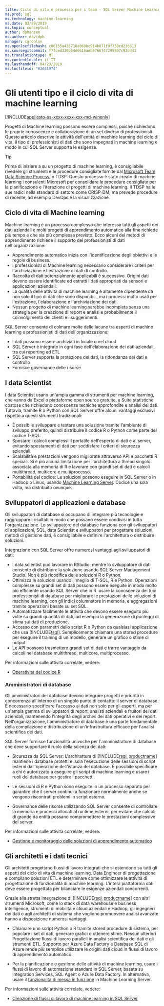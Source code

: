 ```yaml
---
title: Ciclo di vita e processo per i team - SQL Server Machine Learning Services di Machine learning
ms.prod: sql
ms.technology: machine-learning
ms.date: 03/29/2019
ms.topic: conceptual
author: dphansen
ms.author: davidph
manager: cgronlun
ms.openlocfilehash: c06155a433718a068bc914b071f0f738cd236613
ms.sourcegitcommit: f7fced330b64d6616aeb8766747295807c92dd41
ms.translationtype: MT
ms.contentlocale: it-IT
ms.lasthandoff: 04/23/2019
ms.locfileid: "62641974"
---
```

# <a name="machine-learning-lifecycle-and-personas"></a>Gli utenti tipo e il ciclo di vita di machine learning
[!INCLUDE[appliesto-ss-xxxx-xxxx-xxx-md-winonly](../../includes/appliesto-ss-xxxx-xxxx-xxx-md-winonly.md)]

Progetti di Machine learning possono essere complessi, poiché richiedono le proprie conoscenze e collaborazione di un set diverso di professionisti. Questo articolo descrive le attività dell'entità di machine learning del ciclo di vita, il tipo di professionisti di dati che sono impegnati in machine learning e modo in cui SQL Server supporta le esigenze.

> [!TIP]
> 
> Prima di iniziare a su un progetto di machine learning, è consigliabile rivedere gli strumenti e le procedure consigliate fornite dal [Microsoft Team Data Science Process](https://docs.microsoft.com/azure/machine-learning/team-data-science-process/overview), o TDSP. Questo processo è stato creato di machine learning i consulenti Microsoft per consolidare le procedure consigliate per la pianificazione e l'iterazione di progetti di machine learning. Il TDSP ha le sue radici nella standard di settore come CRISP-DM, ma prevede procedure di recente, ad esempio DevOps e la visualizzazione.

## <a name="machine-learning-life-cycle"></a>Ciclo di vita di Machine learning

Machine learning è un processo complesso che interessa tutti gli aspetti dei dati aziendali e molti progetti di apprendimento automatico alla fine richiede più tempo e che sia più complessa previsto. Ecco alcuni dei metodi di apprendimento richiede il supporto dei professionisti di dati nell'organizzazione:

+ Apprendimento automatico inizia con l'identificazione degli obiettivi e le regole di business.
+ I professionisti di Machine learning necessario considerare i criteri per l'archiviazione e l'estrazione di dati di controllo.
+ Raccolta di dati potenzialmente applicabili è successivo.  Origini dati devono essere identificate ed estratti i dati appropriati da sensori e applicazioni aziendali. 
+ La qualità delle attività di machine learning è altamente dipendente da non solo il tipo di dati che sono disponibili, ma i processi molto usati per l'estrazione, l'elaborazione e l'archiviazione dei dati. 
+ Nessun progetto di machine learning sarebbe incompleta senza una strategia per la creazione di report e analisi e probabilmente il coinvolgimento dei clienti e i suggerimenti.

SQL Server consente di colmare molte delle lacune tra esperti di machine learning e professionisti di dati dell'organizzazione:

+ I dati possono essere archiviati in locale o nel cloud
+ SQL Server è integrato in ogni fase dell'elaborazione dei dati aziendali, tra cui reporting ed ETL
+ SQL Server supporta la protezione dei dati, la ridondanza dei dati e controllo
+ Fornisce governance delle risorse

## <a name="data-scientists"></a>I data Scientist

I data Scientist usano un'ampia gamma di strumenti per machine learning, che vanno da Excel o piattaforme open source gratuite, a Suite statistiche costose che richiedono conoscenze tecniche approfondite e analisi dei dati. Tuttavia, tramite R o Python con SQL Server offre alcuni vantaggi esclusivi rispetto a questi strumenti tradizionali:

+ È possibile sviluppare e testare una soluzione tramite l'ambiente di sviluppo preferito, quindi distribuire il codice R o Python come parte del codice T-SQL.
+ Spostare i calcoli complessi il portatile dell'esperto di dati e al server, evitando spostamenti di dati per soddisfare i criteri di sicurezza aziendali.
+ Scalabilità e prestazioni vengono migliorate attraverso API e pacchetti R speciali. Si è più alcuna limitazione per l'architettura a thread singolo associata alla memoria di R e lavorare con grandi set di dati e calcoli multithread, multicore e multiprocesso.
+ Portabilità del codice: Le soluzioni possono eseguire in SQL Server o in Hadoop o Linux, usando [Machine Learning Server](https://docs.microsoft.com/machine-learning-server/what-is-machine-learning-server). Codice una sola volta, ma distribuito ovunque.

## <a name="application-and-database-developers"></a>Sviluppatori di applicazioni e database

Gli sviluppatori di database si occupano di integrare più tecnologie e raggruppare i risultati in modo che possano essere condivisi in tutta l'organizzazione. Lo sviluppatore del database funziona con gli sviluppatori di applicazioni, SQL, data Scientist e sviluppatori per progettare soluzioni, metodi di gestione dati, è consigliabile e definire l'architettura o distribuire soluzioni.

Integrazione con SQL Server offre numerosi vantaggi agli sviluppatori di dati:

+ I data scientist può lavorare in RStudio, mentre lo sviluppatore di dati consente di distribuire la soluzione usando SQL Server Management Studio. Non è più ricodifica delle soluzioni R o Python.
+ Ottimizza le soluzioni usando il meglio di T-SQL, R e Python. Operazioni complesse su grandi set di dati possono essere eseguite in modo molto più efficiente usando SQL Server che in R. usare la conoscenza dei tuoi professionisti di database per migliorare le prestazioni delle soluzioni di machine learning, con gli indici columnstore in memoria, e aggregazioni tramite operazioni basate su set SQL. 
+ Automatizzare facilmente le attività che devono essere eseguito più volte su grandi quantità di dati, ad esempio la generazione di punteggi di stima sui dati di produzione. 
+ Accesso con parametri dello script R o Python da qualsiasi applicazione che usa [!INCLUDE[tsql](../../includes/tsql-md.md)]. Semplicemente chiamare una stored procedure per eseguire il training di un modello, generare un grafico o stime di output.
+ Le API possono trasmettere grandi set di dati e trarre vantaggio da calcoli nel database multithread, multicore, multiprocesso.

Per informazioni sulle attività correlate, vedere:
+ [Operatività del codice R](../../advanced-analytics/r/operationalizing-your-r-code.md)

### <a name="database-administrators"></a>Amministratori di database

Gli amministratori del database devono integrare progetti e priorità in concorrenza all'interno di un singolo punto di contatto: il server di database. È necessario specificare l'accesso ai dati non solo per gli esperti, ma per un'ampia gamma di sviluppatori di report, analisti aziendali e fruitori dei dati aziendali, mantenendo l'integrità degli archivi dei dati operativi e dei report. Nell'organizzazione, l'amministratore di database è una parte fondamentale della compilazione e distribuzione di un'infrastruttura efficace per l'analisi scientifica dei dati. 

SQL Server fornisce funzionalità univoche per l'amministratore di database che deve supportare il ruolo della scienza dei dati:

+ Sicurezza da SQL Server: L'architettura di [!INCLUDE[rsql_productname](../../includes/rsql-productname-md.md)] mantiene i database protetti e isola l'esecuzione delle sessioni di script esterni dall'operazione dell'istanza del database. È possibile specificare a chi è autorizzato a eseguire gli script di machine learning e usare i ruoli del database per gestire i pacchetti.

+ Le sessioni di R e Python sono eseguite in un processo separato per garantire che il server continui a funzionare normalmente anche se vengono riscontrati problemi in script esterno.

+ Governance delle risorse utilizzando SQL Server consente di controllare la memoria e processi allocati al runtime esterni, per evitare che calcoli di grande da entità possano compromettere le prestazioni complessive del server.

Per informazioni sulle attività correlate, vedere:
+ [Gestione e monitoraggio delle soluzioni di apprendimento automatico](../../advanced-analytics/r/managing-and-monitoring-r-solutions.md)

## <a name="architects-and-data-engineers"></a>Gli architetti e i dati tecnici

Gli architetti progettano flussi di lavoro integrati che si estendono su tutti gli aspetti del ciclo di vita di machine learning. Data Engineer di progettazione e compilano soluzioni ETL e determinare come ottimizzare le attività di progettazione di funzionalità di machine learning. L'intera piattaforma dati deve essere progettata per bilanciare le esigenze aziendali concorrenti.

Grazie alla stretta integrazione di [!INCLUDE[rsql_productname](../../includes/rsql-productname-md.md)] con altri strumenti Microsoft, come lo stack di data warehouse e business intelligence, strumenti di mobilità e cloud aziendali e Hadoop, gli ingegneri dei dati o agli architetti di sistema che vogliono promuovere analisi avanzate hanno a disposizione numerosi vantaggi.

+ Chiamare uno script Python o R tramite stored procedure di sistema, per popolare i set di dati, generare grafici o ottenere stime. Nessun ulteriori Progettazione flussi di lavoro paralleli in analisi scientifica dei dati e gli strumenti ETL. Supporto per Azure Data Factory e Database SQL di Azure rende più semplice utilizzare le origini dati cloud in flussi di lavoro di apprendimento automatico.

+ Per la pianificazione e gestione delle attività di machine learning, usare i flussi di lavoro di automazione standard in SQL Server, basata su Integration Services, SQL Agent o Azure Data Factory. In alternativa, usare il [funzionalità di messa in funzione](https://docs.microsoft.com/machine-learning-server/operationalize/how-to-deploy-web-service-publish-manage-in-r) in Machine Learning Server.

Per informazioni sulle attività correlate, vedere:

+ [Creazione di flussi di lavoro di machine learning in SQL Server](../../advanced-analytics/r/creating-workflows-that-use-r-in-sql-server.md)

